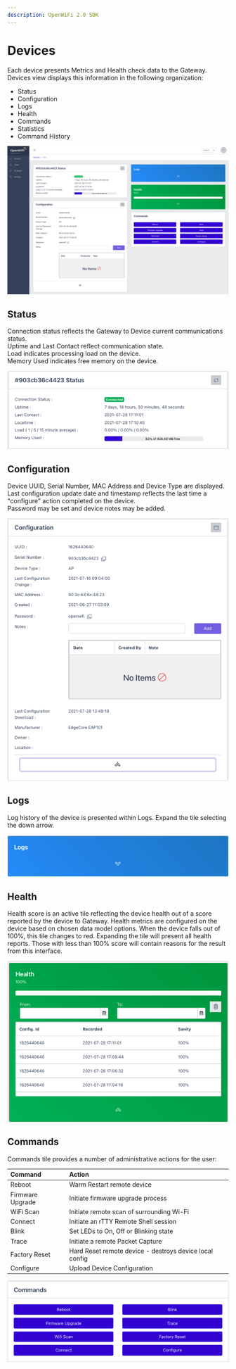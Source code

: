 ```yaml
---
description: OpenWiFi 2.0 SDK
---
```


# Devices

Each device presents Metrics and Health check data to the Gateway. Devices view displays this information in the following organization:

* Status 
* Configuration
* Logs
* Health
* Commands
* Statistics
* Command History

![Initial Device View](../../.gitbook/assets/screen-shot-2021-07-28-at-5.15.03-pm.png)

## Status

Connection status reflects the Gateway to Device current communications status.  
Uptime and Last Contact reflect communication state.  
Load indicates processing load on the device.  
Memory Used indicates free memory on the device.

![Device Status](../../.gitbook/assets/screen-shot-2021-07-28-at-5.17.59-pm.png)

## Configuration

Device UUID, Serial Number, MAC Address and Device Type are displayed.  
Last configuration update date and timestamp reflects the last time a "configure" action completed on the device.  
Password may be set and device notes may be added.

![Device view Configuration Panel](../../.gitbook/assets/screen-shot-2021-07-28-at-5.21.07-pm.png)

## Logs

Log history of the device is presented within Logs. Expand the tile selecting the down arrow.

![](../../.gitbook/assets/screen-shot-2021-07-28-at-5.25.29-pm.png)

## Health

Health score is an active tile reflecting the device health out of a score reported by the device to Gateway. Health metrics are configured on the device based on chosen data model options. When the device falls out of 100%, this tile changes to red. Expanding the tile will present all health reports. Those with less than 100% score will contain reasons for the result from this interface.

![](../../.gitbook/assets/screen-shot-2021-07-28-at-5.24.00-pm.png)

## Commands

Commands tile provides a number of administrative actions for the user:

| Command | Action |
| :--- | :--- |
| Reboot | Warm Restart remote device |
| Firmware Upgrade | Initiate firmware upgrade process |
| WiFi Scan | Initiate remote scan of surrounding Wi-Fi |
| Connect | Initiate an rTTY Remote Shell session |
| Blink | Set LEDs to On, Off or Blinking state |
| Trace | Initiate a remote Packet Capture |
| Factory Reset | Hard Reset remote device - destroys device local config |
| Configure | Upload Device Configuration |

![Commands Tile](../../.gitbook/assets/screen-shot-2021-07-28-at-5.25.50-pm.png)

